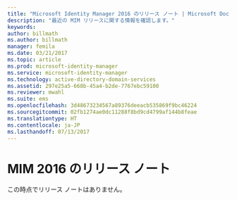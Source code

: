 ```yaml
---
title: "Microsoft Identity Manager 2016 のリリース ノート | Microsoft Docs"
description: "最近の MIM リリースに関する情報を確認します。"
keywords: 
author: billmath
ms.author: billmath
manager: femila
ms.date: 03/21/2017
ms.topic: article
ms.prod: microsoft-identity-manager
ms.service: microsoft-identity-manager
ms.technology: active-directory-domain-services
ms.assetid: 297e25a5-668b-45a4-b2de-7767ebc59100
ms.reviewer: mwahl
ms.suite: ems
ms.openlocfilehash: 3d48673234567a89376deeacb535869f9bc46224
ms.sourcegitcommit: 02fb1274ae0dc11288f8bd9cd4799af144b8feae
ms.translationtype: HT
ms.contentlocale: ja-JP
ms.lasthandoff: 07/13/2017
---
```

# MIM 2016 のリリース ノート
<a id="release-notes-for-mim-2016" class="xliff"></a>
この時点でリリース ノートはありません。

